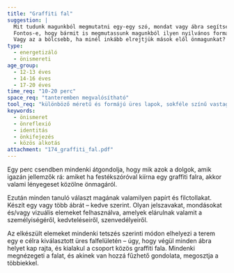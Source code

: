 ```yaml
---
title: "Graffiti fal"
suggestion: | 
  Mit tudunk magunkból megmutatni egy-egy szó, mondat vagy ábra segítségével? 
  Fontos-e, hogy bármit is megmutassunk magunkból ilyen nyilvános formában?
  Vagy az a bölcsebb, ha minél inkább elrejtjük mások elől önmagunkat?
type:
  - energetizáló
  - önismereti
age_group:
  - 12-13 éves
  - 14-16 éves
  - 17-20 éves
time_req: "10-20 perc"
space_req: "tanteremben megvalósítható"
tool_req: "különböző méretű és formájú üres lapok, sokféle színű vastag filctoll, gyurmaragasztó"
keywords: 
  - önismeret
  - önreflexió
  - identitás
  - önkifejezés
  - közös alkotás
attachment: "174_graffiti_fal.pdf"
---
```


Egy perc csendben mindenki átgondolja, hogy mik azok a dolgok, amik igazán jellemzők rá: amiket ha festékszóróval kiírna egy graffiti falra, akkor valami lényegeset közölne önmagáról.

Ezután minden tanuló választ magának valamilyen papírt és filctollakat. Készít egy vagy több ábrát – kedve szerint. Olyan jelszavakat, mondásokat és/vagy vizuális elemeket felhasználva, amelyek elárulnak valamit a személyiségéről, kedvteléseiről, szenvedélyeiről.

Az elkészült elemeket mindenki tetszés szerinti módon elhelyezi a terem egy e célra kiválasztott üres falfelületén – úgy, hogy végül minden ábra helyet kap rajta, és kialakul a csoport közös graffiti fala. Mindenki megnézegeti a falat, és akinek van hozzá fűzhető gondolata, megosztja a többiekkel.
  
  
